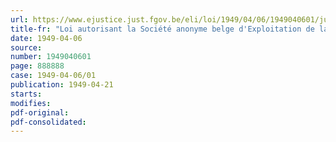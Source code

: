 ```yaml
---
url: https://www.ejustice.just.fgov.be/eli/loi/1949/04/06/1949040601/justel
title-fr: "Loi autorisant la Société anonyme belge d'Exploitation de la Navigation aérienne (Sabena) à augmenter son capital et à modifier ses statuts"
date: 1949-04-06
source:
number: 1949040601
page: 888888
case: 1949-04-06/01
publication: 1949-04-21
starts:
modifies:
pdf-original:
pdf-consolidated:
---
```


